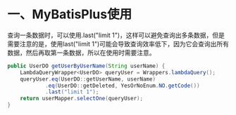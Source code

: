 # 一、MyBatisPlus使用
查询一条数据时，可以使用.last("limit 1")，这样可以避免查询出多条数据，但是需要注意的是，使用last("limit 1")可能会导致查询效率低下，因为它会查询出所有数据，然后再取第一条数据，所以在使用时需要注意。
```java
public UserDO getUserByUserName(String userName) {
    LambdaQueryWrapper<UserDO> queryUser = Wrappers.lambdaQuery();
    queryUser.eq(UserDO::getUserName, userName)
            .eq(UserDO::getDeleted, YesOrNoEnum.NO.getCode())
            .last("limit 1");
    return userMapper.selectOne(queryUser);
}
```